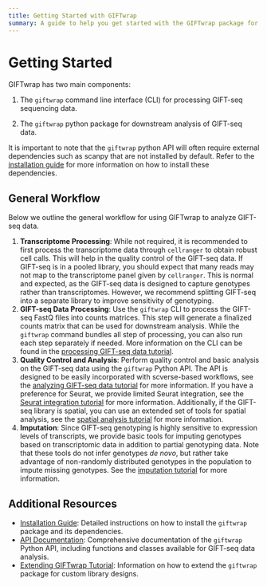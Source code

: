 ```yaml
---
title: Getting Started with GIFTwrap
summary: A guide to help you get started with the GIFTwrap package for GIFT-seq data analysis.
---
```

# Getting Started
GIFTwrap has two main components:

1. The `giftwrap` command line interface (CLI) for processing GIFT-seq sequencing data.

2. The `giftwrap` python package for downstream analysis of GIFT-seq data.

It is important to note that the `giftwrap` python API will often require external dependencies such as scanpy that are not installed by default. Refer to the [installation guide](../installation.md) for more information on how to install these dependencies.

## General Workflow
Below we outline the general workflow for using GIFTwrap to analyze GIFT-seq data.

1. **Transcriptome Processing**: While not required, it is recommended to first process the transcriptome data through `cellranger` to obtain robust cell calls. This will help in the quality control of the GIFT-seq data. If GIFT-seq is in a pooled library, you should expect that many reads may not map to the transcriptome panel given by `cellranger`. This is normal and expected, as the GIFT-seq data is designed to capture genotypes rather than transcriptomes. However, we recommend splitting GIFT-seq into a separate library to improve sensitivity of genotyping.
2. **GIFT-seq Data Processing**: Use the `giftwrap` CLI to process the GIFT-seq FastQ files into counts matrices. This step will generate a finalized counts matrix that can be used for downstream analysis. While the `giftwrap` command bundles all step of processing, you can also run each step separately if needed. More information on the CLI can be found in the [processing GIFT-seq data tutorial](./processing_giftseq_data.md).
3. **Quality Control and Analysis**: Perform quality control and basic analysis on the GIFT-seq data using the `giftwrap` Python API. The API is designed to be easily incorporated with scverse-based workflows, see the [analyzing GIFT-seq data tutorial](./analyzing_giftseq_data.md) for more information. If you have a preference for Seurat, we provide limited Seurat integration, see the [Seurat integration tutorial](./seurat_integration.md) for more information. Additionally, if the GIFT-seq library is spatial, you can use an extended set of tools for spatial analysis, see the [spatial analysis tutorial](./spatial_giftseq.md) for more information.
4. **Imputation**: Since GIFT-seq genotyping is highly sensitive to expression levels of transcripts, we provide basic tools for imputing genotypes based on transcriptomic data in addition to partial genotyping data. Note that these tools do not infer genotypes *de novo*, but rather take advantage of non-randomly distributed genotypes in the population to impute missing genotypes. See the [imputation tutorial](./imputation.md) for more information.

## Additional Resources
- [Installation Guide](../installation.md): Detailed instructions on how to install the `giftwrap` package and its dependencies.
- [API Documentation](../api/index.md): Comprehensive documentation of the `giftwrap` Python API, including functions and classes available for GIFT-seq data analysis.
- [Extending GIFTwrap Tutorial](./extending_giftwrap.md): Information on how to extend the `giftwrap` package for custom library designs.
